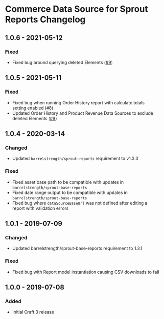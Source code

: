 # Commerce Data Source for Sprout Reports Changelog

## 1.0.6 - 2021-05-12

### Fixed

- Fixed bug around querying deleted Elements ([#9])

## 1.0.5 - 2021-05-11

### Fixed

- Fixed bug when running Order History report with calculate totals setting enabled ([#8])
- Updated Order History and Product Revenue Data Sources to exclude deleted Elements ([#9])
  
[#8]: https://github.com/barrelstrength/craft-sprout-reports-commerce/issues/8
[#9]: https://github.com/barrelstrength/craft-sprout-reports-commerce/issues/9

## 1.0.4 - 2020-03-14

### Changed
- Updated `barrelstrength/sprout-reports` requirement to v1.3.3

### Fixed
- Fixed asset base path to be compatible with updates in `barrelstrength/sprout-base-reports`
- Fixed date range output to be compatible with updates in `barrelstrength/sprout-base-reports`
- Fixed bug where `dataSourceBaseUrl` was not defined after editing a report with validation errors

## 1.0.1 - 2019-07-09

### Changed
- Updated barrelstrength/sprout-base-reports requirement to 1.3.1

### Fixed
- Fixed bug with Report model instantiation causing CSV downloads to fail

## 1.0.0 - 2019-07-08

### Added
- Initial Craft 3 release

